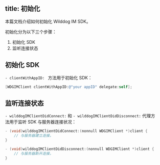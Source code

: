 title: 初始化
---

本篇文档介绍如何初始化 Wilddog IM SDK。

初始化分为以下三个步骤：
1. 初始化 SDK
2. 监听连接状态

## 初始化 SDK

`- clientWithAppID: ` 方法用于初始化 SDK：

```objectivec
[WDGIMClient clientWithAppID:@"your appID" delegate:self];

```

## 监听连接状态

`- wilddogIMClientDidConnect:` 和 `- wilddogIMClientDidDisconnect:` 代理方法用于监听 SDK 与服务器连接状况：
```objectivec
- (void)wilddogIMClientDidConnect:(nonnull WDGIMClient *)client {
	// 与服务器建立连接。
}

- (void)wilddogIMClientDidDisconnect:(nonnull WDGIMClient *)client {
	// 与服务器断开连接。
}
  
```


